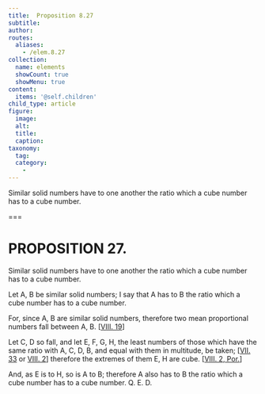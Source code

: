 ```yaml
---
title:  Proposition 8.27
subtitle: 
author:
routes:
  aliases:
    - /elem.8.27
collection:
  name: elements
  showCount: true
  showMenu: true
content:
  items: '@self.children'
child_type: article
figure:
  image:
  alt:
  title:
  caption:
taxonomy:
  tag:
  category:
    - 
---
```


<p>
       <hi rend="ital">Similar solid numbers have to one another the ratio which a cube number has to a cube number.</hi>
      </p>

===

<h1>PROPOSITION 27.</h1>
<p>
       <span class="ital">Similar solid numbers have to one another the ratio which a cube number has to a cube number.</span>
      </p>

<p>Let <span class="ital">A</span>, <span class="ital">B</span> be similar solid numbers; I say that <span class="ital">A</span> has to <span class="ital">B</span> the ratio which a cube number has to a cube number. 
      </p>

<p>For, since <span class="ital">A</span>, <span class="ital">B</span> are similar solid numbers, therefore two mean proportional numbers fall between <span class="ital">A</span>, <span class="ital">B</span>. [<a href="/elem.8.19">VIII. 19</a>] </p>

<p>Let <span class="ital">C</span>, <span class="ital">D</span> so fall, and let <span class="ital">E</span>, <span class="ital">F</span>, <span class="ital">G</span>, <span class="ital">H</span>, the least numbers of those which have the same ratio with <span class="ital">A</span>, <span class="ital">C</span>, <span class="ital">D</span>, <span class="ital">B</span>, and equal with them in multitude, be taken; [<a href="/elem.7.33">VII. 33</a> or <a href="/elem.8.2">VIII. 2</a>] therefore the extremes of them <span class="ital">E</span>, <span class="ital">H</span> are cube. [<a href="/elem.8.2.p.1">VIII. 2, Por.</a>] </p>

<p>And, as <span class="ital">E</span> is to <span class="ital">H</span>, so is <span class="ital">A</span> to <span class="ital">B</span>; therefore <span class="ital">A</span> also has to <span class="ital">B</span> the ratio which a cube number has to a cube number. Q. E. D.<pb n="383"/></p>
